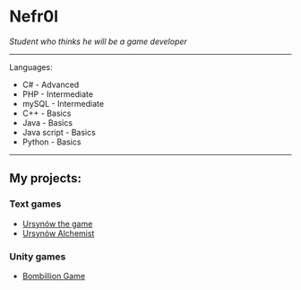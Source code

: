 # Nefr0l
<i>Student who thinks he will be a game developer</i>

<hr>

Languages:
- C# - Advanced
- PHP - Intermediate
- mySQL - Intermediate
- C++ - Basics
- Java - Basics
- Java script - Basics
- Python - Basics

<hr>

## My projects:

### Text games
- [Ursynów the game](https://github.com/Ursynow-game-development/ursynow-the-game)
- [Ursynów Alchemist](https://github.com/Ursynow-game-development/ursynow-alcohol-alchemist)

### Unity games
- [Bombillion Game](https://github.com/Nefr0l/bombillion-game)
